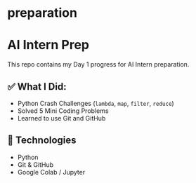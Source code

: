 # preparation
# AI Intern Prep 

This repo contains my Day 1 progress for AI Intern preparation.

## ✅ What I Did:
- Python Crash Challenges (`lambda`, `map`, `filter`, `reduce`)
- Solved 5 Mini Coding Problems
- Learned to use Git and GitHub

## 🔧 Technologies
- Python
- Git & GitHub
- Google Colab / Jupyter
